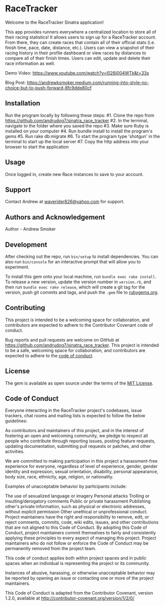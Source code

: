 # RaceTracker

Welcome to the RaceTracker Sinatra application!

This app provides runners everywhere a centralized location to store all of their racing statistics!  It allows users to sign up for a RaceTracker account.  From there, they can create races that contain all of their official stats (i.e. finish time, pace, date, distance, etc.).  Users can view a snapshot of their racing history in their profile dashboard or view races by distances to compare all of their finish times.  Users can edit, update and delete their race information as well.

Demo Video: https://www.youtube.com/watch?v=l026i004WTk&t=33s

Blog Post: https://andrewksmoker.medium.com/running-into-style-no-choice-but-to-push-forward-8fc9dde80cf

## Installation

Run the program locally by following these steps:
#1. Clone the repo from https://github.com/andrudog7/sinatra_race_tracker
#2. In the terminal, navigate to the folder where you saved the repo
#3. Make sure Ruby is installed on your computer
#4. Run bundle install to install the program's gems
#5. Run rake db:migrate
#6. To start the program type 'shotgun' in the terminal to start up the local server
#7. Copy the http address into your browser to start the application


## Usage

Once logged in, create new Race instances to save to your account.

## Support

Contact Andrew at waverider826@yahoo.com for support.  

## Authors and Acknowledgement

Author - Andrew Smoker

## Development

After checking out the repo, run `bin/setup` to install dependencies. You can also run `bin/console` for an interactive prompt that will allow you to experiment.

To install this gem onto your local machine, run `bundle exec rake install`. To release a new version, update the version number in `version.rb`, and then run `bundle exec rake release`, which will create a git tag for the version, push git commits and tags, and push the `.gem` file to [rubygems.org](https://rubygems.org).

## Contributing

This project is intended to be a welcoming space for collaboration, and contributors are expected to adhere to the Contributor Covenant code of conduct.

Bug reports and pull requests are welcome on GitHub at https://github.com/andrudog7/sinatra_race_tracker. This project is intended to be a safe, welcoming space for collaboration, and contributors are expected to adhere to the [code of conduct](https://github.com/andrudog7/sinatra_race_tracker/blob/master/CODE_OF_CONDUCT.md).

## License

The gem is available as open source under the terms of the [MIT License](https://opensource.org/licenses/MIT).

## Code of Conduct

Everyone interacting in the RaceTracker project's codebases, issue trackers, chat rooms and mailing lists is expected to follow the below guidelines:

As contributors and maintainers of this project, and in the interest of fostering an open and welcoming community, we pledge to respect all people who contribute through reporting issues, posting feature requests, updating documentation, submitting pull requests or patches, and other activities.

We are committed to making participation in this project a harassment-free experience for everyone, regardless of level of experience, gender, gender identity and expression, sexual orientation, disability, personal appearance, body size, race, ethnicity, age, religion, or nationality.

Examples of unacceptable behavior by participants include:

The use of sexualized language or imagery
Personal attacks
Trolling or insulting/derogatory comments
Public or private harassment
Publishing other's private information, such as physical or electronic addresses, without explicit permission
Other unethical or unprofessional conduct.
Project maintainers have the right and responsibility to remove, edit, or reject comments, commits, code, wiki edits, issues, and other contributions that are not aligned to this Code of Conduct. By adopting this Code of Conduct, project maintainers commit themselves to fairly and consistently applying these principles to every aspect of managing this project. Project maintainers who do not follow or enforce the Code of Conduct may be permanently removed from the project team.

This code of conduct applies both within project spaces and in public spaces when an individual is representing the project or its community.

Instances of abusive, harassing, or otherwise unacceptable behavior may be reported by opening an issue or contacting one or more of the project maintainers.

This Code of Conduct is adapted from the Contributor Covenant, version 1.2.0, available at http://contributor-covenant.org/version/1/2/0/


